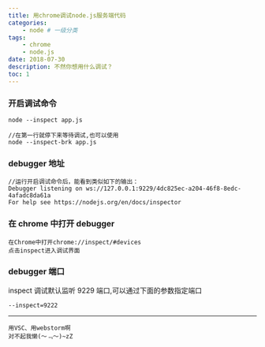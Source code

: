 ```yaml
---
title: 用chrome调试node.js服务端代码
categories:
    - node # 一级分类
tags:
    - chrome
    - node.js
date: 2018-07-30
description: 不然你想用什么调试？
toc: 1
---
```


### 开启调试命令

```
node --inspect app.js

//在第一行就停下来等待调试,也可以使用
node --inspect-brk app.js
```

### debugger 地址

```
//运行开启调试命令后，能看到类似如下的输出：
Debugger listening on ws://127.0.0.1:9229/4dc825ec-a204-46f8-8edc-4afadc8da61a
For help see https://nodejs.org/en/docs/inspector
```

### 在 chrome 中打开 debugger

```
在Chrome中打开chrome://inspect/#devices
点击inspect进入调试界面
```

### debugger 端口

inspect 调试默认监听 9229 端口,可以通过下面的参数指定端口

```
--inspect=9222
```

---

    用VSC、用webstorm啊
    对不起我懒(～﹃～)~zZ
